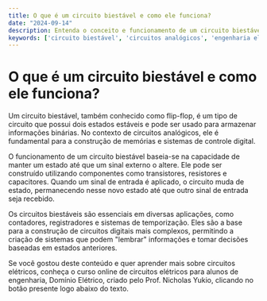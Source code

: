 ```yaml
---
title: O que é um circuito biestável e como ele funciona?
date: "2024-09-14"
description: Entenda o conceito e funcionamento de um circuito biestável no contexto de circuitos analógicos.
keywords: ['circuito biestável', 'circuitos analógicos', 'engenharia elétrica', 'sinal elétrico']
---
```


# O que é um circuito biestável e como ele funciona?

Um circuito biestável, também conhecido como flip-flop, é um tipo de circuito que possui dois estados estáveis e pode ser usado para armazenar informações binárias. No contexto de circuitos analógicos, ele é fundamental para a construção de memórias e sistemas de controle digital.

O funcionamento de um circuito biestável baseia-se na capacidade de manter um estado até que um sinal externo o altere. Ele pode ser construído utilizando componentes como transistores, resistores e capacitores. Quando um sinal de entrada é aplicado, o circuito muda de estado, permanecendo nesse novo estado até que outro sinal de entrada seja recebido.

Os circuitos biestáveis são essenciais em diversas aplicações, como contadores, registradores e sistemas de temporização. Eles são a base para a construção de circuitos digitais mais complexos, permitindo a criação de sistemas que podem "lembrar" informações e tomar decisões baseadas em estados anteriores.

Se você gostou deste conteúdo e quer aprender mais sobre circuitos elétricos, conheça o curso online de circuitos elétricos para alunos de engenharia, Domínio Elétrico, criado pelo Prof. Nicholas Yukio, clicando no botão presente logo abaixo do texto.